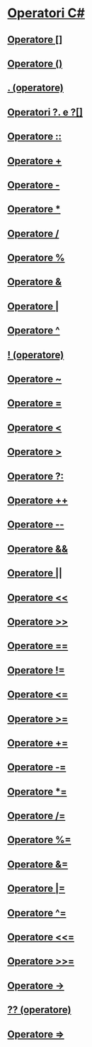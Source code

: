 # [Operatori C#](index.md)
## [Operatore []](index-operator.md)
## [Operatore ()](invocation-operator.md)
## [. (operatore)](member-access-operator.md)
## [Operatori ?. e ?[]](null-conditional-operators.md)
## [Operatore ::](namespace-alias-qualifer.md)
## [Operatore +](addition-operator.md)
## [Operatore -](subtraction-operator.md)
## [Operatore *](multiplication-operator.md)
## [Operatore /](division-operator.md)
## [Operatore %](modulus-operator.md)
## [Operatore &](and-operator.md)
## [Operatore |](or-operator.md)
## [Operatore ^](xor-operator.md)
## [! (operatore)](logical-negation-operator.md)
## [Operatore ~](bitwise-complement-operator.md)
## [Operatore =](assignment-operator.md)
## [Operatore <](less-than-operator.md)
## [Operatore >](greater-than-operator.md)
## [Operatore ?:](conditional-operator.md)
## [Operatore ++](increment-operator.md)
## [Operatore --](decrement-operator.md)
## [Operatore &&](conditional-and-operator.md)
## [Operatore ||](conditional-or-operator.md)
## [Operatore <<](left-shift-operator.md)
## [Operatore >>](right-shift-operator.md)
## [Operatore ==](equality-comparison-operator.md)
## [Operatore !=](not-equal-operator.md)
## [Operatore <=](less-than-equal-operator.md)
## [Operatore >=](greater-than-equal-operator.md)
## [Operatore +=](addition-assignment-operator.md)
## [Operatore -=](subtraction-assignment-operator.md)
## [Operatore *=](multiplication-assignment-operator.md)
## [Operatore /=](division-assignment-operator.md)
## [Operatore %=](modulus-assignment-operator.md)
## [Operatore &=](and-assignment-operator.md)
## [Operatore |=](or-assignment-operator.md)
## [Operatore ^=](xor-assignment-operator.md)
## [Operatore <<=](left-shift-assignment-operator.md)
## [Operatore >>=](right-shift-assignment-operator.md)
## [Operatore ->](dereference-operator.md)
## [?? (operatore)](null-conditional-operator.md)
## [Operatore =>](lambda-operator.md)
